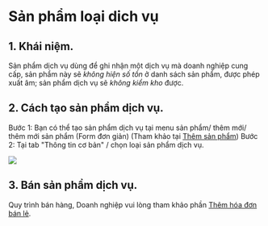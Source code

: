 # Sản phẩm loại dich vụ
## 1. Khái niệm.
Sản phẩm dịch vụ dùng để ghi nhận một dịch vụ mà doanh nghiệp cung cấp, sản phẩm này sẽ *không hiện số tồn* ở danh sách sản phẩm, được phép xuất âm; sản phẩm dịch vụ sẽ *không kiểm kho* được.
## 2. Cách tạo sản phẩm dịch vụ.
Bước 1: Bạn có thể tạo sản phẩm dịch vụ tại menu sản phẩm/ thêm mới/ thêm mới sản phẩm (Form đơn giản) (Tham khảo tại [Thêm sản phẩm]())
Bước 2: Tại tab "Thông tin cơ bản" / chọn loại sản phẩm dịch vụ.

![](https://raw.githubusercontent.com/nhanhapi/manual/master/docs/san-pham/img/sp-ynghia-spdichvu.png)

## 3. Bán sản phẩm dịch vụ.
Quy trình bán hàng, Doanh nghiệp vui lòng tham khảo phần [Thêm hóa đơn bán lẻ]().
